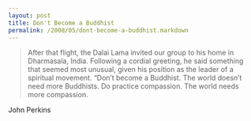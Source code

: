 ```yaml
---
layout: post
title: Don't Become a Buddhist
permalink: /2008/05/dont-become-a-buddhist.markdown
---
```


> After that flight, the Dalai Lama invited our group to his home in Dharmasala,
> India. Following a cordial greeting, he said something that seemed most
> unusual, given his position as the leader of a spiritual movement. “Don’t
> become a Buddhist. The world doesn’t need more Buddhists. Do practice
> compassion. The world needs more compassion. 

John Perkins
